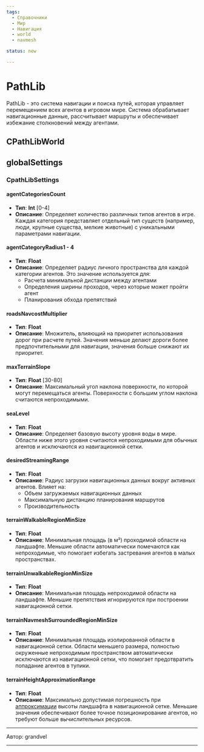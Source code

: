 ```yaml
---
tags:
  - Справочники
  - Мир
  - Навигация
  - world
  - navmesh

status: new

---
```


# PathLib

PathLib - это система навигации и поиска путей, которая управляет перемещением всех агентов в игровом мире. 
Система обрабатывает навигационные данные, рассчитывает маршруты и обеспечивает избежание столкновений между агентами.

## CPathLibWorld
## globalSettings
### CpathLibSettings
#### agentCategoriesCount
- **Тип**: **Int** [0-4]
- **Описание**: Определяет количество различных типов агентов в игре. 
Каждая категория представляет отдельный тип существ (например, люди, крупные существа, мелкие животные) 
с уникальными параметрами навигации.

#### agentCategoryRadius1 - 4
- **Тип**: **Float**
- **Описание**: Определяет радиус личного пространства для каждой категории агентов. Это значение используется для:
    - Расчета минимальной дистанции между агентами
    - Определения ширины проходов, через которые может пройти агент
    - Планирования обхода препятствий

#### roadsNavcostMultiplier
- **Тип**: **Float**
- **Описание**: Множитель, влияющий на приоритет использования дорог при расчете путей. 
Значения меньше делают дороги более предпочтительными для навигации, значения больше снижают их приоритет.

#### maxTerrainSlope
- **Тип**: **Float** [30-80]
- **Описание**: Максимальный угол наклона поверхности, по которой могут перемещаться агенты. 
Поверхности с большим углом наклона считаются непроходимыми.

#### seaLevel
- **Тип**: **Float**
- **Описание**: Определяет базовую высоту уровня воды в мире. Области ниже этого уровня 
cчитаются непроходимыми для обычных агентов и исключаются из навигационной сетки.

#### desiredStreamingRange
- **Тип**: **Float**
- **Описание**: Радиус загрузки навигационных данных вокруг активных агентов. Влияет на:
    - Объем загружаемых навигационных данных
    - Максимальную дистанцию планирования маршрутов
    - Производительность

#### terrainWalkableRegionMinSize
- **Тип**: **Float**
- **Описание**: Минимальная площадь (в м²) проходимой области на ландшафте. 
Меньшие области автоматически помечаются как непроходимые, 
что помогает избегать застревания агентов в малых пространствах.

#### terrainUnwalkableRegionMinSize
- **Тип**: **Float**
- **Описание**: Минимальная площадь непроходимой области на ландшафте. 
Меньшие препятствия игнорируются при построении навигационной сетки.

#### terrainNavmeshSurroundedRegionMinSize
- **Тип**: **Float**
- **Описание**: Минимальная площадь изолированной области в навигационной сетки. 
Области меньшего размера, полностью окруженные непроходимым пространством автоматически исключаются из 
навигационной сетки, что помогает предотвратить попадание агентов в тупики.

#### terrainHeightApproximationRange
- **Тип**: **Float**
- **Описание**: Максимально допустимая погрешность при 
[аппроксимации](https://ru.wikipedia.org/wiki/%D0%90%D0%BF%D0%BF%D1%80%D0%BE%D0%BA%D1%81%D0%B8%D0%BC%D0%B0%D1%86%D0%B8%D1%8F) 
 высоты ландшафта в навигационной сетке. Меньшие значения обеспечивают более точное позиционирование агентов, 
но требуют больше вычислительных ресурсов.

***
Автор: grandvel
***